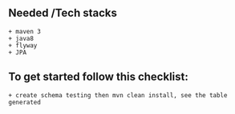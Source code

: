 ## Needed /Tech stacks
    + maven 3
    + java8
    + flyway
    + JPA

## To get started follow this checklist:
    + create schema testing then mvn clean install, see the table generated
   
